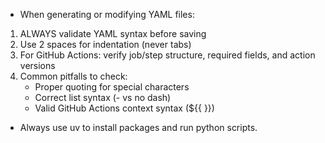 - When generating or modifying YAML files:
1. ALWAYS validate YAML syntax before saving
2. Use 2 spaces for indentation (never tabs)
3. For GitHub Actions: verify job/step structure, required fields, and action versions
4. Common pitfalls to check:
   - Proper quoting for special characters
   - Correct list syntax (- vs no dash)
   - Valid GitHub Actions context syntax (${{ }})
- Always use uv to install packages and run python scripts.